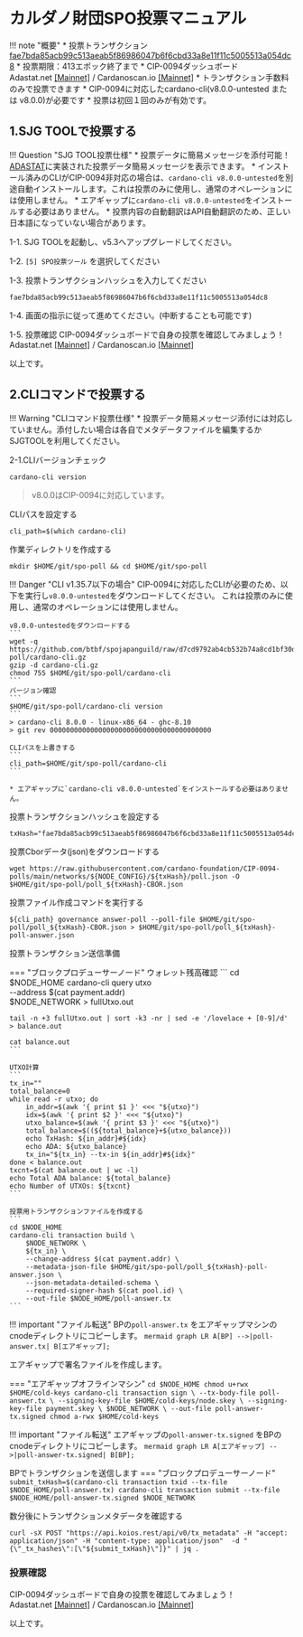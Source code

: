 # カルダノ財団SPO投票マニュアル

!!! note "概要"
    * 投票トランザクション [fae7bda85acb99c513aeab5f86986047b6f6cbd33a8e11f11c5005513a054dc8](https://jp.cexplorer.io/tx/fae7bda85acb99c513aeab5f86986047b6f6cbd33a8e11f11c5005513a054dc8/metadata#data)
    * 投票期限：413エポック終了まで
    * CIP-0094ダッシュボード  
    Adastat.net [[Mainnet]](https://adastat.net/polls) / Cardanoscan.io [[Mainnet]](https://cardanoscan.io/spo-polls/)
    * トランザクション手数料のみで投票できます
    * CIP-0094に対応したcardano-cli(v8.0.0-untested または v8.0.0)が必要です
    * 投票は初回１回のみが有効です。

## 1.SJG TOOLで投票する

!!! Question "SJG TOOL投票仕様"
    * 投票データに簡易メッセージを添付可能！  
    [ADASTAT](https://adastat.net/polls/96861fe7da8d45ba5db95071ed3889ed1412929f33610636c072a4b5ab550211)に実装された投票データ簡易メッセージを表示できます。
    * インストール済みのCLIがCIP-0094非対応の場合は、`cardano-cli v8.0.0-untested`を別途自動インストールします。これは投票のみに使用し、通常のオペレーションには使用しません。
    * エアギャップに`cardano-cli v8.0.0-untested`をインストールする必要はありません。
    * 投票内容の自動翻訳はAPI自動翻訳のため、正しい日本語になっていない場合があります。 

1-1. SJG TOOLを起動し、v5.3へアップグレードしてください。

1-2. `[5] SPO投票ツール` を選択してください

1-3. 投票トランザクションハッシュを入力してください 

```
fae7bda85acb99c513aeab5f86986047b6f6cbd33a8e11f11c5005513a054dc8
```

1-4. 画面の指示に従って進めてください。(中断することも可能です)

1-5. 投票確認
CIP-0094ダッシュボードで自身の投票を確認してみましょう！  
    Adastat.net [[Mainnet]](https://adastat.net/polls) / Cardanoscan.io [[Mainnet]](https://cardanoscan.io/spo-polls/)

以上です。

## 2.CLIコマンドで投票する
!!! Warning "CLIコマンド投票仕様"
    * 投票データ簡易メッセージ添付には対応していません。添付したい場合は各自でメタデータファイルを編集するかSJGTOOLを利用してください。

2-1.CLIバージョンチェック
```
cardano-cli version
```
> v8.0.0はCIP-0094に対応しています。

CLIパスを設定する
```
cli_path=$(which cardano-cli)
```

作業ディレクトリを作成する
```
mkdir $HOME/git/spo-poll && cd $HOME/git/spo-poll
```

!!! Danger "CLI v1.35.7以下の場合"
    CIP-0094に対応したCLIが必要のため、以下を実行し`v8.0.0-untested`をダウンロードしてください。 これは投票のみに使用し、通常のオペレーションには使用しません。

    v8.0.0-untestedをダウンロードする
    ```
    wget -q https://github.com/btbf/spojapanguild/raw/d7cd9792ab4cb532b74a8cd1bf30de3c1c03b8a6/scripts/spo-poll/cardano-cli.gz
    gzip -d cardano-cli.gz
    chmod 755 $HOME/git/spo-poll/cardano-cli
    ```
    バージョン確認
    ```
    $HOME/git/spo-poll/cardano-cli version
    ```
    > cardano-cli 8.0.0 - linux-x86_64 - ghc-8.10
    > git rev 0000000000000000000000000000000000000000

    CLIパスを上書きする
    ```
    cli_path=$HOME/git/spo-poll/cardano-cli
    ```

    * エアギャップに`cardano-cli v8.0.0-untested`をインストールする必要はありません。


投票トランザクションハッシュを設定する
```
txHash="fae7bda85acb99c513aeab5f86986047b6f6cbd33a8e11f11c5005513a054dc8"
```

投票Cborデータ(json)をダウンロードする
```
wget https://raw.githubusercontent.com/cardano-foundation/CIP-0094-polls/main/networks/${NODE_CONFIG}/${txHash}/poll.json -O $HOME/git/spo-poll/poll_${txHash}-CBOR.json
```

投票ファイル作成コマンドを実行する

```
${cli_path} governance answer-poll --poll-file $HOME/git/spo-poll/poll_${txHash}-CBOR.json > $HOME/git/spo-poll/poll_${txHash}-poll-answer.json
```

投票トランザクション送信準備

=== "ブロックプロデューサーノード"
    ウォレット残高確認
    ```
    cd $NODE_HOME
    cardano-cli query utxo \
        --address $(cat payment.addr) \
        $NODE_NETWORK > fullUtxo.out

    tail -n +3 fullUtxo.out | sort -k3 -nr | sed -e '/lovelace + [0-9]/d' > balance.out

    cat balance.out
    ```

    UTXO計算
    ```
    tx_in=""
    total_balance=0
    while read -r utxo; do
        in_addr=$(awk '{ print $1 }' <<< "${utxo}")
        idx=$(awk '{ print $2 }' <<< "${utxo}")
        utxo_balance=$(awk '{ print $3 }' <<< "${utxo}")
        total_balance=$((${total_balance}+${utxo_balance}))
        echo TxHash: ${in_addr}#${idx}
        echo ADA: ${utxo_balance}
        tx_in="${tx_in} --tx-in ${in_addr}#${idx}"
    done < balance.out
    txcnt=$(cat balance.out | wc -l)
    echo Total ADA balance: ${total_balance}
    echo Number of UTXOs: ${txcnt}
    ```

    投票用トランザクションファイルを作成する
    ```
    cd $NODE_HOME
    cardano-cli transaction build \
        $NODE_NETWORK \
        ${tx_in} \
        --change-address $(cat payment.addr) \
        --metadata-json-file $HOME/git/spo-poll/poll_${txHash}-poll-answer.json \
        --json-metadata-detailed-schema \
        --required-signer-hash $(cat pool.id) \
        --out-file $NODE_HOME/poll-answer.tx
    ```

!!! important "ファイル転送"
    BPの`poll-answer.tx` をエアギャップマシンのcnodeディレクトリにコピーします。
    ``` mermaid
    graph LR
        A[BP] -->|poll-answer.tx| B[エアギャップ];
    ```

エアギャップで署名ファイルを作成します。

=== "エアギャップオフラインマシン"
    ```
    cd $NODE_HOME
    chmod u+rwx $HOME/cold-keys
    cardano-cli transaction sign \
        --tx-body-file poll-answer.tx \
        --signing-key-file $HOME/cold-keys/node.skey \
        --signing-key-file payment.skey \
        $NODE_NETWORK \
        --out-file poll-answer-tx.signed
    chmod a-rwx $HOME/cold-keys
    ```

!!! important "ファイル転送"
    エアギャップの`poll-answer-tx.signed` をBPのcnodeディレクトリにコピーします。
    ``` mermaid
    graph LR
        A[エアギャップ] -->|poll-answer-tx.signed| B[BP];
    ```

BPでトランザクションを送信します
=== "ブロックプロデューサーノード"
    ```
    submit_txHash=$(cardano-cli transaction txid --tx-file $NODE_HOME/poll-answer.tx)
    cardano-cli transaction submit --tx-file $NODE_HOME/poll-answer-tx.signed $NODE_NETWORK
    ```

数分後にトランザクションメタデータを確認する
```
curl -sX POST "https://api.koios.rest/api/v0/tx_metadata" -H "accept: application/json" -H "content-type: application/json"  -d "{\"_tx_hashes\":[\"${submit_txHash}\"]}" | jq .
```

### 投票確認
CIP-0094ダッシュボードで自身の投票を確認してみましょう！  
Adastat.net [[Mainnet]](https://adastat.net/polls) / Cardanoscan.io [[Mainnet]](https://cardanoscan.io/spo-polls/)

以上です。